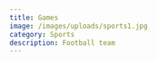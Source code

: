 ```yaml
---
title: Games
image: /images/uploads/sports1.jpg
category: Sports
description: Football team
---
```

